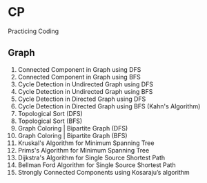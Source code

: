 # CP
Practicing Coding

Graph
-----------------------------------------------------------------
1.  Connected Component in Graph using DFS
2.  Connected Component in Graph using BFS
3.  Cycle Detection in Undirected Graph using DFS
4.  Cycle Detection in Undirected Graph using BFS
5.  Cycle Detection in Directed Graph using DFS
6.  Cycle Detection in Directed Graph using BFS (Kahn's Algorithm)
7.  Topological Sort (DFS)
8.  Topological Sort (BFS)
9.  Graph Coloring | Bipartite Graph (DFS)
10. Graph Coloring | Bipartite Graph (BFS)
11. Kruskal's Algorithm for Minimum Spanning Tree
12. Prims's Algorithm for Minimum Spanning Tree
13. Dijkstra's Algorithm for Single Source Shortest Path
14. Bellman Ford Algorithm for Single Source Shortest Path
15. Strongly Connected Components using Kosaraju’s algorithm
